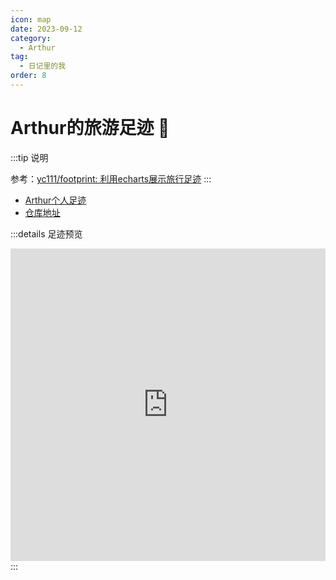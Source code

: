 ```yaml
---
icon: map
date: 2023-09-12
category:
  - Arthur
tag:
  - 日记里的我
order: 8
---
```

# Arthur的旅游足迹 👣

:::tip 说明

参考：[yc111/footprint: 利用echarts展示旅行足迹](https://github.com/yc111/footprint)
:::

* [Arthur个人足迹](https://arthurfsy2.github.io/footprint/index.html)
* [仓库地址](https://github.com/arthurfsy2/footprint)

:::details 足迹预览

<iframe 
src="https://arthurfsy2.github.io/footprint/index.html" 
frameborder=0
height=500
width=100%
seamless=seamless
scrolling=auto
></iframe>
:::
